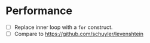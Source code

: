 # Performance
- [ ] Replace inner loop with a `for` construct.
- [ ] Compare to https://github.com/schuyler/levenshtein
